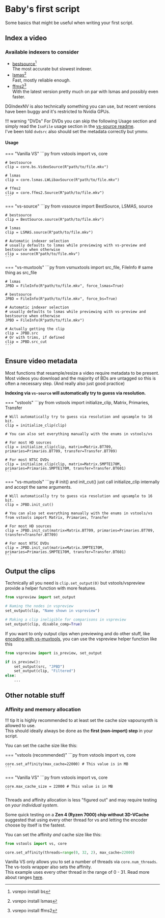# Baby's first script

Some basics that might be useful when writing your first script.

## Index a video

### Available indexers to consider

- [bestsource](https://github.com/vapoursynth/bestsource)[^1]<br>
    The most accurate but slowest indexer.
- [lsmas](https://github.com/HomeOfAviSynthPlusEvolution/L-SMASH-Works/)[^2]<br>
    Fast, mostly reliable enough.
- [ffms2](https://github.com/FFMS/ffms2)[^3]<br>
    With the latest version pretty much on par with lsmas and possibly even faster.

DGIndexNV is also technically something you can use, but recent versions have been buggy and it's restricted to Nvidia GPUs.

!!! warning "DVDs"
    For DVDs you can skip the following Usage section and simply read the `IsoFile` usage section in the [vs-source readme](https://github.com/Jaded-Encoding-Thaumaturgy/vs-source?tab=readme-ov-file#usage).<br>
    I've been told `dvdsrc` also should set the metadata correctly but ymmv.

#### Usage

=== "Vanilla VS"
    ```py
    from vstools import vs, core

    # bestsource
    clip = core.bs.VideoSource(R"path/to/file.mkv")

    # lsmas
    clip = core.lsmas.LWLibavSource(R"path/to/file.mkv")

    # ffms2
    clip = core.ffms2.Source(R"path/to/file.mkv")
    ```
=== "vs-source"
    ```py
    from vssource import BestSource, LSMAS, source

    # bestsource
    clip = BestSource.source(R"path/to/file.mkv")

    # lsmas
    clip = LSMAS.source(R"path/to/file.mkv")

    # Automatic indexer selection
    # usually defaults to lsmas while previewing with vs-preview and bestsource when otherwise
    clip = source(R"path/to/file.mkv")
    ```
=== "vs-muxtools"
    ```py
    from vsmuxtools import src_file, FileInfo # same thing as src_file

    # lsmas
    JPBD = FileInfo(R"path/to/file.mkv", force_lsmas=True)

    # bestsource
    JPBD = FileInfo(R"path/to/file.mkv", force_bs=True)

    # Automatic indexer selection
    # usually defaults to lsmas while previewing with vs-preview and bestsource when otherwise
    JPBD = FileInfo(R"path/to/file.mkv")

    # Actually getting the clip
    clip = JPBD.src
    # Or with trims, if defined
    clip = JPBD.src_cut
    ```

## Ensure video metadata

Most functions that resample/resize a video require metadata to be present.<br>
Most videos you download and the majority of BDs are untagged so this is often a necessary step. (And really also just good practice)

**Indexing via `vs-source` will automatically try to guess via resolution.**

=== "vstools"
    ```py
    from vstools import initialize_clip, Matrix, Primaries, Transfer

    # Will automatically try to guess via resolution and upsample to 16 bit.
    clip = initialize_clip(clip)

    # You can also set everything manually with the enums in vstools/vs

    # For most HD sources
    clip = initialize_clip(clip, matrix=Matrix.BT709, primaries=Primaries.BT709, transfer=Transfer.BT709)

    # For most NTSC DVDs
    clip = initialize_clip(clip, matrix=Matrix.SMPTE170M, primaries=Primaries.SMPTE170M, transfer=Transfer.BT601)
    ```
=== "vs-muxtools"
    ```py
    # init() and init_cut() just call initialize_clip internally and accept the same arguments.

    # Will automatically try to guess via resolution and upsample to 16 bit.
    clip = JPBD.init_cut()

    # You can also set everything manually with the enums in vstools/vs
    from vstools import Matrix, Primaries, Transfer

    # For most HD sources
    clip = JPBD.init_cut(matrix=Matrix.BT709, primaries=Primaries.BT709, transfer=Transfer.BT709)

    # For most NTSC DVDs
    clip = JPBD.init_cut(matrix=Matrix.SMPTE170M, primaries=Primaries.SMPTE170M, transfer=Transfer.BT601)
    ```

## Output the clips

Technically all you need is `clip.set_output(0)` but vstools/vspreview provide a helper function with more features.

```py
from vspreview import set_output

# Naming the nodes in vspreview
set_output(clip, "Name shown in vspreview")

# Making a clip ineligible for comparisons in vspreview
set_output(clip, disable_comp=True)
```

If you want to only output clips when previewing and do other stuff, like [encoding with vs-muxtools](https://muxtools.vodes.pw/guide/encode-video/), you can use the vspreview helper function like this

```py
from vspreview import is_preview, set_output

if is_preview():
    set_output(src, "JPBD")
    set_output(clip, "Filtered")
else:
    ...
```

## Other notable stuff

### Affinity and memory allocation

!!! tip
    It is highly recommended to at least set the cache size vapoursynth is allowed to use.<br>
    This should ideally always be done as the **first (non-import) step** in your script.

You can set the cache size like this:

=== "vstools (recommended)"
    ```py
    from vstools import vs, core

    core.set_affinity(max_cache=22000) # This value is in MB
    ```

=== "Vanilla VS"
    ```py
    from vstools import vs, core

    core.max_cache_size = 22000 # This value is in MB
    ```

Threads and affinity allocation is less "figured out" and may require testing on *your individual system*.

Some quick testing on a **Zen 4 (Ryzen 7000) chip without 3D-VCache** suggested that using every other thread for vs and letting the encoder choose by itself is the fastest.

You can set the affinity *and* cache size like this:

```py
from vstools import vs, core

core.set_affinity(threads=range(0, 32, 2), max_cache=22000)
```

Vanilla VS only allows you to set a number of threads via `core.num_threads`.<br>The vs-tools wrapper also sets the affinity.<br>
This example uses every other thread in the range of 0 - 31. Read more about ranges [here](https://docs.python.org/3/library/stdtypes.html#range).

[^1]: vsrepo install bs
[^2]: vsrepo install lsmas
[^3]: vsrepo install ffms2
